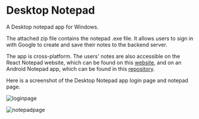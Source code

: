 # Desktop Notepad
A Desktop notepad app for Windows.

The attached zip file contains the notepad .exe file. It allows users to sign in with Google to create and save their notes to the backend server.

The app is cross-platform. The users' notes are also accessible on the React Notepad website, which can be found on this [website](https://notepad.kevindang12.com/signin), and on an Android Notepad app, which can be found in this [repository](https://github.com/KevinDang12/android-notepad-auth).

Here is a screenshot of the Desktop Notepad app login page and notepad page.

![loginpage](https://github.com/KevinDang12/Desktop-Notepad/assets/90794211/28147802-9a6c-4bf4-bd0d-e2e54ec94a7d)

![notepadpage](https://github.com/KevinDang12/Desktop-Notepad/assets/90794211/a6685c92-e49c-410f-a10f-2fcbe3cc88a6)
